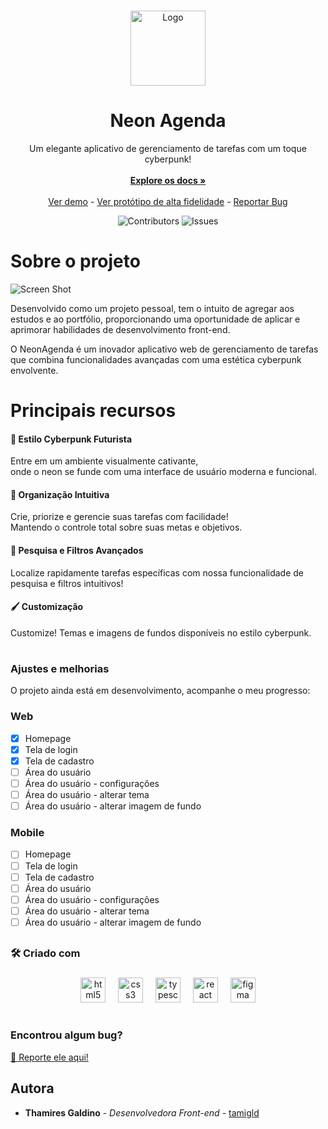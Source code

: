 <br/>
<p align="center">
  <a href="https://github.com/tamigld/neon-agenda">
    <img src="https://firebasestorage.googleapis.com/v0/b/neon-agenda.appspot.com/o/letralogo-neonAgenda.png?alt=media&token=810b409f-6f11-4ab4-8744-fab0134bda56&_gl=1*1hu9et0*_ga*OTkzMDE5MjQ4LjE2OTM2Nzk1Mjk.*_ga_CW55HF8NVT*MTY5NzA2NjA5OS4yNS4xLjE2OTcwNjYyMDcuNDAuMC4w" alt="Logo" width="120" height="120">
  </a>

  <h1 align="center">Neon Agenda</h1>

  <p align="center">
    Um elegante aplicativo de gerenciamento de tarefas com um toque cyberpunk!
    <br/>
    <br/>
    <a href="https://github.com/tamigld/neon-agenda"><strong>Explore os docs »</strong></a>
    <br/>
    <br/>
    <a href="https://neon-agenda.vercel.app/" target="_blank">Ver demo</a>
    -
    <a href="https://www.figma.com/proto/KPPhuo07WBBLwdTE0nHrMs/NeonAgenda?type=design&node-id=209-64&t=JxsQ4kSVLnlVFpkY-1&scaling=scale-down-width&page-id=209%3A63&starting-point-node-id=209%3A64&mode=design" target="_blank">Ver protótipo de alta fidelidade</a>
    -
    <a href="https://github.com/tamigld/neon-agenda/issues">Reportar Bug</a>
  </p>
</p>

<div align="center">
  
![Contributors](https://img.shields.io/github/contributors/tamigld/neon-agenda?color=dark-green) ![Issues](https://img.shields.io/github/issues/tamigld/neon-agenda) 

</div>

# Sobre o projeto

![Screen Shot](https://firebasestorage.googleapis.com/v0/b/neon-agenda.appspot.com/o/Homepage.png?alt=media&token=7d5a2add-7cda-4c7b-856a-c99dcbffd5ee&_gl=1*19eup06*_ga*OTkzMDE5MjQ4LjE2OTM2Nzk1Mjk.*_ga_CW55HF8NVT*MTY5NzA2NjA5OS4yNS4xLjE2OTcwNjY0NzkuNDcuMC4w)

Desenvolvido como um projeto pessoal, tem o intuito de agregar aos estudos e ao portfólio, proporcionando uma oportunidade de aplicar e aprimorar habilidades de desenvolvimento front-end.

O NeonAgenda é um inovador aplicativo web de gerenciamento de tarefas que combina funcionalidades avançadas com uma estética cyberpunk envolvente. 


# Principais recursos
<h4>👾 Estilo Cyberpunk Futurista </h4>
<p> Entre em um ambiente visualmente cativante, <br> onde o neon se funde com uma interface de usuário moderna e funcional. </p>
    
<h4>📑 Organização Intuitiva </h4> 
<p> Crie, priorize e gerencie suas tarefas com facilidade! <br> Mantendo o controle total sobre suas metas e objetivos. </p>
  
<h4>🔎 Pesquisa e Filtros Avançados </h4>
<p> Localize rapidamente tarefas específicas com nossa funcionalidade de pesquisa e filtros intuitivos!</p>

<h4>🖌 Customização </h4>
<p> Customize! Temas e imagens de fundos disponíveis no estilo cyberpunk.</p>

#

### Ajustes e melhorias

O projeto ainda está em desenvolvimento, acompanhe o meu progresso:

### Web
- [x] Homepage
- [x] Tela de login
- [x] Tela de cadastro
- [ ] Área do usuário
- [ ] Área do usuário - configurações
- [ ] Área do usuário - alterar tema
- [ ] Área do usuário - alterar imagem de fundo

### Mobile
- [ ] Homepage
- [ ] Tela de login
- [ ] Tela de cadastro
- [ ] Área do usuário
- [ ] Área do usuário - configurações
- [ ] Área do usuário - alterar tema
- [ ] Área do usuário - alterar imagem de fundo

##

<h3 align="left">🛠 Criado com</h3>

###

<div align="center">
  <img src="https://cdn.jsdelivr.net/gh/devicons/devicon/icons/html5/html5-original.svg" height="40" alt="html5 logo"  />
  <img width="12" />
  <img src="https://cdn.jsdelivr.net/gh/devicons/devicon/icons/css3/css3-original.svg" height="40" alt="css3 logo"  />
  <img width="12" />
  <img src="https://cdn.jsdelivr.net/gh/devicons/devicon/icons/typescript/typescript-original.svg" height="40" alt="typescript logo"  />
  <img width="12" />
  <img src="https://cdn.jsdelivr.net/gh/devicons/devicon/icons/react/react-original.svg" height="40" alt="react logo"  />
  <img width="12" />
  <img src="https://cdn.jsdelivr.net/gh/devicons/devicon/icons/figma/figma-original.svg" height="40" alt="figma logo"  />
</div>

#

### Encontrou algum bug?
[🐞 Reporte ele aqui!](https://github.com/tamigld/neon-agenda/issues)
  

## Autora

* **Thamires Galdino** - *Desenvolvedora Front-end* - [tamigld](https://github.com/tamigld/)
